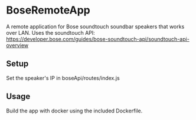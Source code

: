 # BoseRemoteApp

A remote application for Bose soundtouch soundbar speakers that works over LAN. Uses the soundtouch API: https://developer.bose.com/guides/bose-soundtouch-api/soundtouch-api-overview

## Setup
Set the speaker's IP in boseApi/routes/index.js

## Usage
Build the app with docker using the included Dockerfile.
